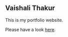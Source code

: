 ## Vaishali Thakur

This is my portfolio website. 

Please have a look [here](https://vaishali-thakur.netlify.app/).
